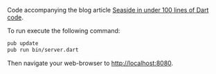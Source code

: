 Code accompanying the blog article [Seaside in under 100 lines of Dart code](https://www.lukas-renggli.ch/blog/seaside-dart).

To run execute the following command:

```bash
pub update
pub run bin/server.dart 
```

Then navigate your web-browser to [http://localhost:8080]().
